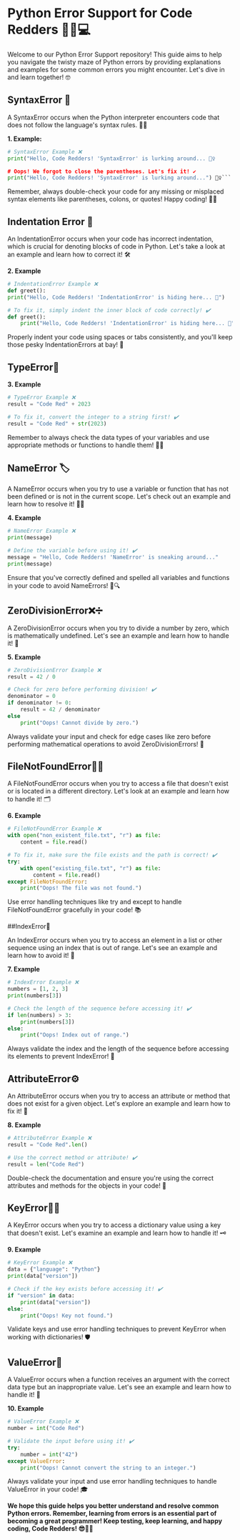 # Python Error Support for Code Redders 🚀🐍💻

Welcome to our Python Error Support repository! This guide aims to help you navigate the twisty maze of Python errors by providing explanations and examples for some common errors you might encounter. Let's dive in and learn together! 🤓

## SyntaxError 🐍

A SyntaxError occurs when the Python interpreter encounters code that does not follow the language's syntax rules. 👩‍💻

**1. Example:**

```python
# SyntaxError Example ❌
print("Hello, Code Redders! 'SyntaxError' is lurking around... 🕵️‍♀️

# Oops! We forgot to close the parentheses. Let's fix it! ✔️
print("Hello, Code Redders! 'SyntaxError' is lurking around...") 🕵️‍♀️```
```
Remember, always double-check your code for any missing or misplaced syntax elements like parentheses, colons, or quotes! Happy coding! 🚀💡

## Indentation Error 📏

An IndentationError occurs when your code has incorrect indentation, which is crucial for denoting blocks of code in Python. Let's take a look at an example and learn how to correct it! 🛠️

**2. Example**

```python
# IndentationError Example ❌
def greet():
print("Hello, Code Redders! 'IndentationError' is hiding here... 👻")

# To fix it, simply indent the inner block of code correctly! ✔️
def greet():
    print("Hello, Code Redders! 'IndentationError' is hiding here... 👻")
```
Properly indent your code using spaces or tabs consistently, and you'll keep those pesky IndentationErrors at bay! 🎉

## TypeError🚧

**3. Example**
```python
# TypeError Example ❌
result = "Code Red" + 2023

# To fix it, convert the integer to a string first! ✔️
result = "Code Red" + str(2023)
```
Remember to always check the data types of your variables and use appropriate methods or functions to handle them! 🧪🔬

## NameError 🏷️

A NameError occurs when you try to use a variable or function that has not been defined or is not in the current scope. Let's check out an example and learn how to resolve it! 🕵️‍♂️

**4. Example**

```python
# NameError Example ❌
print(message)

# Define the variable before using it! ✔️
message = "Hello, Code Redders! 'NameError' is sneaking around..."
print(message)
```
Ensure that you've correctly defined and spelled all variables and functions in your code to avoid NameErrors! 📝🔍

## ZeroDivisionError❌➗

A ZeroDivisionError occurs when you try to divide a number by zero, which is mathematically undefined. Let's see an example and learn how to handle it! 🧮

**5. Example**

```python
# ZeroDivisionError Example ❌
result = 42 / 0

# Check for zero before performing division! ✔️
denominator = 0
if denominator != 0:
    result = 42 / denominator
else
    print("Oops! Cannot divide by zero.")
```
Always validate your input and check for edge cases like zero before performing mathematical operations to avoid ZeroDivisionErrors! 🌟

## FileNotFoundError📁❌

A FileNotFoundError occurs when you try to access a file that doesn't exist or is located in a different directory. Let's look at an example and learn how to handle it! 🗂️

**6. Example**

```python
# FileNotFoundError Example ❌
with open("non_existent_file.txt", "r") as file:
    content = file.read()

# To fix it, make sure the file exists and the path is correct! ✔️
try:
    with open("existing_file.txt", "r") as file:
        content = file.read()
except FileNotFoundError:
    print("Oops! The file was not found.")
```
Use error handling techniques like try and except to handle FileNotFoundError gracefully in your code! 📚

##IndexError📑

An IndexError occurs when you try to access an element in a list or other sequence using an index that is out of range. Let's see an example and learn how to avoid it! 🎯

**7. Example**

```python
# IndexError Example ❌
numbers = [1, 2, 3]
print(numbers[3])

# Check the length of the sequence before accessing it! ✔️
if len(numbers) > 3:
    print(numbers[3])
else:
    print("Oops! Index out of range.")
```
Always validate the index and the length of the sequence before accessing its elements to prevent IndexError! 🚦

## AttributeError⚙️

An AttributeError occurs when you try to access an attribute or method that does not exist for a given object. Let's explore an example and learn how to fix it! 🔧

**8. Example**

```python
# AttributeError Example ❌
result = "Code Red".len()

# Use the correct method or attribute! ✔️
result = len("Code Red")
```
Double-check the documentation and ensure you're using the correct attributes and methods for the objects in your code! 📘

## KeyError🔑❌

A KeyError occurs when you try to access a dictionary value using a key that doesn't exist. Let's examine an example and learn how to handle it! 🗝️

**9. Example**

```python
# KeyError Example ❌
data = {"language": "Python"}
print(data["version"])

# Check if the key exists before accessing it! ✔️
if "version" in data:
    print(data["version"])
else:
    print("Oops! Key not found.")
```
Validate keys and use error handling techniques to prevent KeyError when working with dictionaries! 🛡️

## ValueError🚩

A ValueError occurs when a function receives an argument with the correct data type but an inappropriate value. Let's see an example and learn how to handle it! 🎯

**10. Example**

```python
# ValueError Example ❌
number = int("Code Red")

# Validate the input before using it! ✔️
try:
    number = int("42")
except ValueError:
    print("Oops! Cannot convert the string to an integer.")
```
Always validate your input and use error handling techniques to handle ValueError in your code! 🎓

**We hope this guide helps you better understand and resolve common Python errors. Remember, learning from errors is an essential part of becoming a great programmer! Keep testing, keep learning, and happy coding, Code Redders! 😎🎉🚀**

```python
